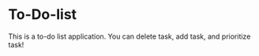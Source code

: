 # To-Do-list

This is a to-do list application. You can delete task, add task, and prioritize task!
